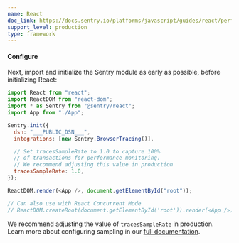 ```yaml
---
name: React
doc_link: https://docs.sentry.io/platforms/javascript/guides/react/performance/
support_level: production
type: framework
---
```


#### Configure

Next, import and initialize the Sentry module as early as possible, before initializing React:

```javascript
import React from "react";
import ReactDOM from "react-dom";
import * as Sentry from "@sentry/react";
import App from "./App";

Sentry.init({
  dsn: "___PUBLIC_DSN___",
  integrations: [new Sentry.BrowserTracing()],

  // Set tracesSampleRate to 1.0 to capture 100%
  // of transactions for performance monitoring.
  // We recommend adjusting this value in production
  tracesSampleRate: 1.0,
});

ReactDOM.render(<App />, document.getElementById("root"));

// Can also use with React Concurrent Mode
// ReactDOM.createRoot(document.getElementById('root')).render(<App />);
```

We recommend adjusting the value of `tracesSampleRate` in production. Learn more about configuring sampling in our [full documentation](/platforms/javascript/guides/react/configuration/sampling/).
